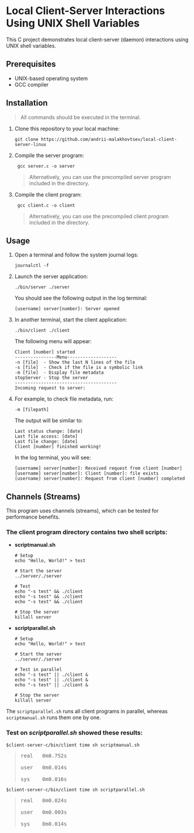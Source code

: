 # Local Client-Server Interactions Using UNIX Shell Variables
This C project demonstrates local client-server (daemon) interactions using UNIX shell variables.

## Prerequisites
- UNIX-based operating system
- GCC compiler

## Installation

> All commands should be executed in the terminal.

1. Clone this repository to your local machine:

    ```
    git clone https://github.com/andrii-malakhovtsev/local-client-server-linux
    ```
2. Compile the server program:

   ```
    gcc server.c -o server
    ```
    > Alternatively, you can use the precompiled server program included in the directory.
4. Compile the client program:

   ```
    gcc client.c -o client
    ```
    > Alternatively, you can use the precompiled client program included in the directory.

## Usage

1. Open a terminal and follow the system journal logs:
    ``` 
    journalctl -f 
    ```

2. Launch the server application:
    ```
    ./bin/server ./server
    ```
    You should see the following output in the log terminal:
    ```
    [username] server[number]: Server opened
    ```

3. In another terminal, start the client application:
    ``` 
    ./bin/client ./client 
    ``` 
    The following menu will appear:
    ```
    Client [number] started
    ----------------Menu-------------------
    -n [file]  - Show the last N lines of the file
    -s [file]  - Check if the file is a symbolic link
    -m [file]  - Display file metadata
    stopServer - Stop the server
    ---------------------------------------
    Incoming request to server:
    ```

4. For example, to check file metadata, run:
    ```
    -m [filepath]
    ```
    The output will be similar to:
    ```
    Last status change: [date]
    Last file access: [date]
    Last file change: [date]
    Client [number] finished working!
    ```

    In the log terminal, you will see:
    ```
    [username] server[number]: Received request from client [number]
    [username] server[number]: Client [number]: file exists
    [username] server[number]: Request from client [number] completed
    ```

## Channels (Streams)

This program uses channels (streams), which can be tested for performance benefits.

### The client program directory contains two shell scripts:

- **scriptmanual.sh**
    ```
    # Setup
    echo "Hello, World!" > test

    # Start the server
    ../server/./server

    # Test
    echo "-s test" && ./client
    echo "-s test" && ./client
    echo "-s test" && ./client

    # Stop the server
    killall server
    ```

- **scriptparallel.sh**
    ```
    # Setup
    echo "Hello, World!" > test

    # Start the server
    ../server/./server

    # Test in parallel
    echo "-s test" || ./client &
    echo "-s test" || ./client &
    echo "-s test" || ./client &

    # Stop the server
    killall server
    ```

The `scriptparallel.sh` runs all client programs in parallel, whereas `scriptmanual.sh` runs them one by one.

### Test on ***scriptparallel.sh*** showed these results: </br>
``` 
$client-server-c/bin/client time sh scriptmanual.sh
``` 
> <pre>real   0m0.752s </br>
> user   0m0.014s </br>
> sys    0m0.016s </pre>
``` 
$client-server-c/bin/client time sh scriptparallel.sh 
``` 
> <pre>real   0m0.024s  </br>
> user   0m0.003s  </br>
> sys    0m0.014s  </pre>
